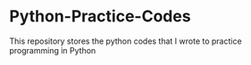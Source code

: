 # Python-Practice-Codes
This repository stores the python codes that I wrote to practice programming in Python
